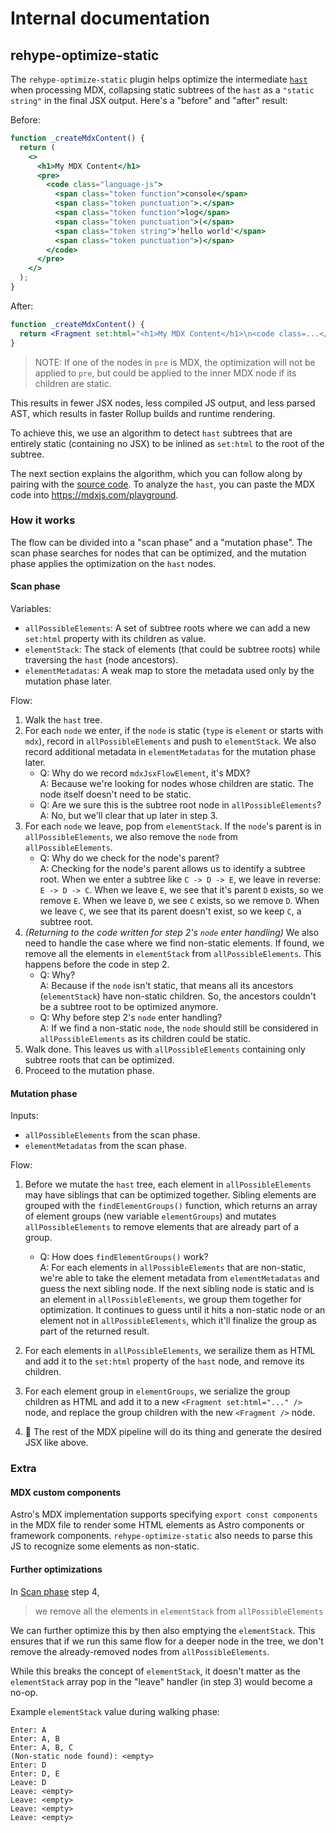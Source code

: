 # Internal documentation

## rehype-optimize-static

The `rehype-optimize-static` plugin helps optimize the intermediate [`hast`](https://github.com/syntax-tree/hast) when processing MDX, collapsing static subtrees of the `hast` as a `"static string"` in the final JSX output. Here's a "before" and "after" result:

Before:

```jsx
function _createMdxContent() {
  return (
    <>
      <h1>My MDX Content</h1>
      <pre>
        <code class="language-js">
          <span class="token function">console</span>
          <span class="token punctuation">.</span>
          <span class="token function">log</span>
          <span class="token punctuation">(</span>
          <span class="token string">'hello world'</span>
          <span class="token punctuation">)</span>
        </code>
      </pre>
    </>
  );
}
```

After:

```jsx
function _createMdxContent() {
  return <Fragment set:html="<h1>My MDX Content</h1>\n<code class=...</code>" />;
}
```

> NOTE: If one of the nodes in `pre` is MDX, the optimization will not be applied to `pre`, but could be applied to the inner MDX node if its children are static.

This results in fewer JSX nodes, less compiled JS output, and less parsed AST, which results in faster Rollup builds and runtime rendering.

To achieve this, we use an algorithm to detect `hast` subtrees that are entirely static (containing no JSX) to be inlined as `set:html` to the root of the subtree.

The next section explains the algorithm, which you can follow along by pairing with the [source code](./rehype-optimize-static.ts). To analyze the `hast`, you can paste the MDX code into https://mdxjs.com/playground.

### How it works

The flow can be divided into a "scan phase" and a "mutation phase". The scan phase searches for nodes that can be optimized, and the mutation phase applies the optimization on the `hast` nodes.

#### Scan phase

Variables:

- `allPossibleElements`: A set of subtree roots where we can add a new `set:html` property with its children as value.
- `elementStack`: The stack of elements (that could be subtree roots) while traversing the `hast` (node ancestors).
- `elementMetadatas`: A weak map to store the metadata used only by the mutation phase later.

Flow:

1. Walk the `hast` tree.
2. For each `node` we enter, if the `node` is static (`type` is `element` or starts with `mdx`), record in `allPossibleElements` and push to `elementStack`. We also record additional metadata in `elementMetadatas` for the mutation phase later.
   - Q: Why do we record `mdxJsxFlowElement`, it's MDX? <br>
     A: Because we're looking for nodes whose children are static. The node itself doesn't need to be static.
   - Q: Are we sure this is the subtree root node in `allPossibleElements`? <br>
     A: No, but we'll clear that up later in step 3.
3. For each `node` we leave, pop from `elementStack`. If the `node`'s parent is in `allPossibleElements`, we also remove the `node` from `allPossibleElements`.
   - Q: Why do we check for the node's parent? <br>
     A: Checking for the node's parent allows us to identify a subtree root. When we enter a subtree like `C -> D -> E`, we leave in reverse: `E -> D -> C`. When we leave `E`, we see that it's parent `D` exists, so we remove `E`. When we leave `D`, we see `C` exists, so we remove `D`. When we leave `C`, we see that its parent doesn't exist, so we keep `C`, a subtree root.
4. _(Returning to the code written for step 2's `node` enter handling)_ We also need to handle the case where we find non-static elements. If found, we remove all the elements in `elementStack` from `allPossibleElements`. This happens before the code in step 2.
   - Q: Why? <br>
     A: Because if the `node` isn't static, that means all its ancestors (`elementStack`) have non-static children. So, the ancestors couldn't be a subtree root to be optimized anymore.
   - Q: Why before step 2's `node` enter handling? <br>
     A: If we find a non-static `node`, the `node` should still be considered in `allPossibleElements` as its children could be static.
5. Walk done. This leaves us with `allPossibleElements` containing only subtree roots that can be optimized.
6. Proceed to the mutation phase.

#### Mutation phase

Inputs:

- `allPossibleElements` from the scan phase.
- `elementMetadatas` from the scan phase.

Flow:

1. Before we mutate the `hast` tree, each element in `allPossibleElements` may have siblings that can be optimized together. Sibling elements are grouped with the `findElementGroups()` function, which returns an array of element groups (new variable `elementGroups`) and mutates `allPossibleElements` to remove elements that are already part of a group.

   - Q: How does `findElementGroups()` work? <br>
     A: For each elements in `allPossibleElements` that are non-static, we're able to take the element metadata from `elementMetadatas` and guess the next sibling node. If the next sibling node is static and is an element in `allPossibleElements`, we group them together for optimization. It continues to guess until it hits a non-static node or an element not in `allPossibleElements`, which it'll finalize the group as part of the returned result.

2. For each elements in `allPossibleElements`, we serailize them as HTML and add it to the `set:html` property of the `hast` node, and remove its children.
3. For each element group in `elementGroups`, we serialize the group children as HTML and add it to a new `<Fragment set:html="..." />` node, and replace the group children with the new `<Fragment />` node.
4. 🎉 The rest of the MDX pipeline will do its thing and generate the desired JSX like above.

### Extra

#### MDX custom components

Astro's MDX implementation supports specifying `export const components` in the MDX file to render some HTML elements as Astro components or framework components. `rehype-optimize-static` also needs to parse this JS to recognize some elements as non-static.

#### Further optimizations

In [Scan phase](#scan-phase) step 4,

> we remove all the elements in `elementStack` from `allPossibleElements`

We can further optimize this by then also emptying the `elementStack`. This ensures that if we run this same flow for a deeper node in the tree, we don't remove the already-removed nodes from `allPossibleElements`.

While this breaks the concept of `elementStack`, it doesn't matter as the `elementStack` array pop in the "leave" handler (in step 3) would become a no-op.

Example `elementStack` value during walking phase:

```
Enter: A
Enter: A, B
Enter: A, B, C
(Non-static node found): <empty>
Enter: D
Enter: D, E
Leave: D
Leave: <empty>
Leave: <empty>
Leave: <empty>
Leave: <empty>
```
